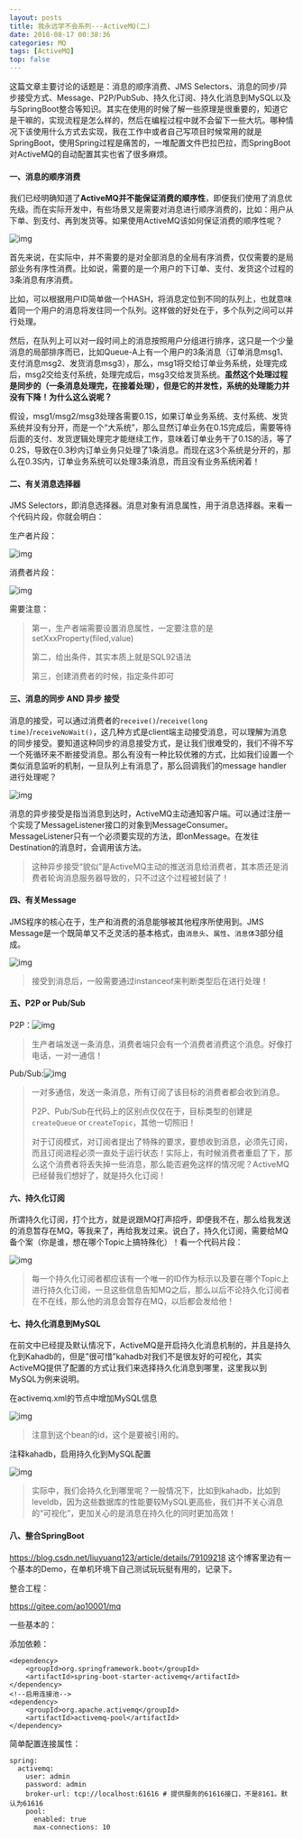 ```yaml
---
layout: posts
title: 我永远学不会系列---ActiveMQ(二)
date: 2018-08-17 00:38:36
categories: MQ
tags: [ActiveMQ]
top: false
---
```

这篇文章主要讨论的话题是：消息的顺序消费、JMS Selectors、消息的同步/异步接受方式、Message、P2P/PubSub、持久化订阅、持久化消息到MySQL以及与SpringBoot整合等知识。其实在使用的时候了解一些原理是很重要的，知道它是干嘛的，实现流程是怎么样的，然后在编程过程中就不会留下一些大坑。哪种情况下该使用什么方式去实现，我在工作中或者自己写项目时候常用的就是SpringBoot，使用Spring过程是痛苦的，一堆配置文件巴拉巴拉，而SpringBoot对ActiveMQ的自动配置其实也省了很多麻烦。

<!--more--> 

#### 一、消息的顺序消费

我们已经明确知道了**ActiveMQ并不能保证消费的顺序性**，即便我们使用了消息优先级。而在实际开发中，有些场景又是需要对消息进行顺序消费的，比如：用户从下单、到支付、再到发货等。如果使用ActiveMQ该如何保证消费的顺序性呢？

![img](http://www.ao10001.wang/group1/M00/00/00/rB9p_Fx0jYyASgSjAAA0BiwQHxk836.png)

首先来说，在实际中，并不需要的是对全部消息的全局有序消费，仅仅需要的是局部业务有序性消费。比如说，需要的是一个用户的下订单、支付、发货这个过程的3条消息有序消费。

比如，可以根据用户ID简单做一个HASH，将消息定位到不同的队列上，也就意味着同一个用户的消息将发往同一个队列。这样做的好处在于，多个队列之间可以并行处理。

然后，在队列上可以对一段时间上的消息按照用户分组进行排序，这只是一个少量消息的局部排序而已，比如Queue-A上有一个用户的3条消息（订单消息msg1、支付消息msg2、发货消息msg3），那么，msg1将交给订单业务系统，处理完成后，msg2交给支付系统，处理完成后，msg3交给发货系统。**虽然这个处理过程是同步的（一条消息处理完，在接着处理），但是它的并发性，系统的处理能力并没有下降！为什么这么说呢？**

假设，msg1/msg2/msg3处理各需要0.1S，如果订单业务系统、支付系统、发货系统并没有分开，而是一个“大系统”，那么显然订单业务在0.1S完成后，需要等待后面的支付、发货逻辑处理完才能继续工作，意味着订单业务干了0.1S的活，等了0.2S，导致在0.3秒内订单业务只处理了1条消息。而现在这3个系统是分开的，那么在0.3S内，订单业务系统可以处理3条消息，而且没有业务系统闲着！

#### 二、有关消息选择器

JMS Selectors，即消息选择器。消息对象有消息属性，用于消息选择器。来看一个代码片段，你就会明白：

生产者片段：

![img](http://www.ao10001.wang/group1/M00/00/00/rB9p_Fx0kB-AREzDAABeZASnGek039.png)

消费者片段：

![img](http://www.ao10001.wang/group1/M00/00/00/rB9p_Fx0kEaAIL8kAABPDCaMafc772.png)

需要注意：

> 第一，生产者端需要设置消息属性，一定要注意的是setXxxProperty(filed,value)
>
> 第二，给出条件，其实本质上就是SQL92语法
>
> 第三，创建消费者的时候，指定条件即可

#### 三、消息的同步 AND 异步 接受

消息的接受，可以通过消费者的`receive()`/`receive(long time)`/`receiveNoWait()`，这几种方式是client端主动接受消息，可以理解为消息的同步接受。要知道这种同步的消息接受方式，是让我们很难受的，我们不得不写一个死循环来不断接受消息。那么有没有一种比较优雅的方式，比如我们设置一个类似消息监听的机制，一旦队列上有消息了，那么回调我们的message handler进行处理呢？

![img](https://upload-images.jianshu.io/upload_images/4943997-3509c1aee5e74506.png?imageMogr2/auto-orient/strip%7CimageView2/2/w/633/format/webp)

消息的异步接受是指当消息到达时，ActiveMQ主动通知客户端。可以通过注册一个实现了MessageListener接口的对象到MessageConsumer。MessageListener只有一个必须要实现的方法，即onMessage。在发往Destination的消息时，会调用该方法。

> 这种异步接受“貌似”是ActiveMQ主动的推送消息给消费者，其本质还是消费者轮询消息服务器导致的，只不过这个过程被封装了！

#### 四、有关Message

JMS程序的核心在于，生产和消费的消息能够被其他程序所使用到。JMS Message是一个既简单又不乏灵活的基本格式，由`消息头`、`属性`、`消息体`3部分组成。

![img](http://www.ao10001.wang/group1/M00/00/00/rB9p_FxuSUOAE3ilAAB94MXbxXU415.png)

> 接受到消息后，一般需要通过instanceof来判断类型后在进行处理！

#### 五、P2P or Pub/Sub

P2P：![img](http://www.ao10001.wang/group1/M00/00/00/rB9p_Fx0kYaAM0QUAAAa6GGuIYs334.png)

> 生产者端发送一条消息，消费者端只会有一个消费者消费这个消息。好像打电话，一对一通信！

Pub/Sub:![img](http://www.ao10001.wang/group1/M00/00/00/rB9p_Fx0kbuANQ_uAABMnOcuTCg770.png)

> 一对多通信，发送一条消息，所有订阅了该目标的消费者都会收到消息。
>
> P2P、Pub/Sub在代码上的区别点仅仅在于，目标类型的创建是`createQueue` or `createTopic`，其他一切照旧！
>
> 对于订阅模式，对订阅者提出了特殊的要求，要想收到消息，必须先订阅，而且订阅进程必须一直处于运行状态！实际上，有时候消费者重启了下，那么这个消费者将丢失掉一些消息，那么能否避免这样的情况呢？ActiveMQ已经替我们想好了，就是持久化订阅！

#### 六、持久化订阅

所谓持久化订阅，打个比方，就是说跟MQ打声招呼，即便我不在，那么给我发送的消息暂存在MQ，等我来了，再给我发过来。说白了，持久化订阅，需要给MQ备个案（你是谁，想在哪个Topic上搞特殊化）！看一个代码片段：

![img](http://www.ao10001.wang/group1/M00/00/00/rB9p_Fx0kgmAUIASAACO2z_93Cw264.png)

> 每一个持久化订阅者都应该有一个唯一的ID作为标示以及要在哪个Topic上进行持久化订阅，一旦这些信息告知MQ之后，那么以后不论持久化订阅者在不在线，那么他的消息会暂存在MQ，以后都会发给他！

#### 七、持久化消息到MySQL

在前文中已经提及默认情况下，ActiveMQ是开启持久化消息机制的，并且是持久化到Kahadb的，但是”很可惜”kahadb对我们不是很友好的可视化，其实ActiveMQ提供了配置的方式让我们来选择持久化消息到哪里，这里我以到MySQL为例来说明。

在activemq.xml的节点中增加MySQL信息

![img](http://www.ao10001.wang/group1/M00/00/00/rB9p_Fx0kmWASrZFAAA9_BUKgJ4766.png)

> 注意到这个bean的id，这个是要被引用的。

注释kahadb，启用持久化到MySQL配置

![img](http://www.ao10001.wang/group1/M00/00/00/rB9p_Fx0kpmALjQgAAAdUDnGAu0945.png)

> 实际中，我们会持久化到哪里呢？一般情况下，比如到kahadb，比如到leveldb，因为这些数据库的性能要较MySQL更高些，我们并不关心消息的“可视化”，更加关心的是消息在持久化的同时更加高效！

#### 八、整合SpringBoot

https://blog.csdn.net/liuyuanq123/article/details/79109218 这个博客里边有一个基本的Demo，在单机环境下自己测试玩玩挺有用的，记录下。

整合工程：

https://gitee.com/ao10001/mq

一些基本的：

添加依赖：

```
<dependency>
    <groupId>org.springframework.boot</groupId>
    <artifactId>spring-boot-starter-activemq</artifactId>
</dependency>
<!--启用连接池-->
<dependency>
    <groupId>org.apache.activemq</groupId>
    <artifactId>activemq-pool</artifactId>
</dependency>
```

简单配置连接属性：

```
spring:
  activemq:
    user: admin
    password: admin
    broker-url: tcp://localhost:61616 # 提供服务的61616接口，不是8161。默认为61616
    pool:
      enabled: true
      max-connections: 10
```